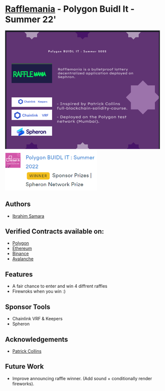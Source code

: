 # [Rafflemania](https://rafflemania-f82x77.spheron.app/) - Polygon Buidl It - Summer 22'

<img src="https://github.com/IbrahimSam96/rafflemania/blob/master/public/RaffleMania.png" width="600">
<img src="https://github.com/IbrahimSam96/rafflemania/blob/master/public/RaffleManiaWinner.png" width="300">

## Authors
- [Ibrahim Samara](https://github.com/IbrahimSam96)

## Verified Contracts available on:
-  [Polygon](https://mumbai.polygonscan.com/address/0x9053Fe244941044A403C1C64f09A52018Ec97ab2)
-  [Ethereum](https://goerli.etherscan.io/address/0x01cA7982817B93923288Bd6DBc0868F36eD84e19)
-  [Binance](https://testnet.bscscan.com/address/0x01cA7982817B93923288Bd6DBc0868F36eD84e19) 
-  [Avalanche](https://testnet.snowtrace.io/address/0x01cA7982817B93923288Bd6DBc0868F36eD84e19)

## Features

- A fair chance to enter and win 4 diffrent raffles 
- Firewroks when you win :)

## Sponsor Tools

- Chainlink VRF & Keepers
- Spheron 


## Acknowledgements

- [Patrick Collins](https://github.com/PatrickAlphaC)

## Future Work

- Improve announcing raffle winner. (Add sound + conditionally render fireworks).

